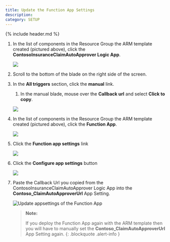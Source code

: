 ```yaml
---
title: Update the Function App Settings
description: 
category: SETUP
---
```


{% include header.md %}

1. In the list of components in the Resource Group the ARM template created (pictured above), click the **ContosoInsuranceClaimAutoApprover Logic App**.

   ![]({{site.baseurl}}/img/deployment/azure-claim-auto-approver.png)

2. Scroll to the bottom of the blade on the right side of the screen.
3. In the **All triggers** section, click the **manual** link.
   1. In the manual blade, mouse over the **Callback url** and select **Click to copy**.

   ![]({{site.baseurl}}/img/deployment/get-claim-auto-approver-url.png)

4. In the list of components in the Resource Group the ARM template created (pictured above), click the **Function App**.

   ![]({{site.baseurl}}/img/deployment/azure-function-app.png)

5. Click the **Function app settings** link

   ![]({{site.baseurl}}/img/deployment/function-app-settings-link.png)

6. Click the **Configure app settings** button

   ![]({{site.baseurl}}/img/deployment/function-app-settings.png)

7. Paste the Callback Url you copied from the ContosoInsuranceClaimAutoApprover Logic App into the **Contoso_ClaimAutoApproverUrl** App Setting.

   ![Update appsettings of the Function App]({{site.baseurl}}/img/deployment/update-appsettings-of-the-function-app.png)

   > **Note:** 
   > 
   > If you deploy the Function App again with the ARM template then you will have to manually set  the **Contoso_ClaimAutoApproverUrl** App Setting again.
   {: .blockquote .alert-info }